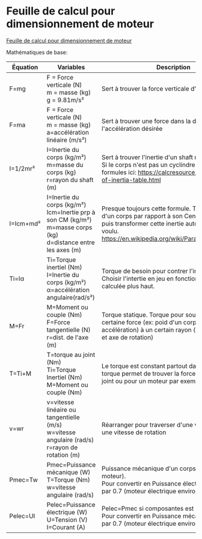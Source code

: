 # Feuille de calcul pour dimensionnement de moteur

[Feuille de calcul pour dimensionnement de moteur](https://usherbrooke.sharepoint.com/:x:/r/sites/Robotique-UdeS/_layouts/15/doc2.aspx?sourcedoc=%7B037C9E1B-E29D-4341-B757-77B940A1D881%7D&file=DimensionMoteurROVUS.xlsx&action=default&mobileredirect=true)

Mathématiques de base:

| Équation  | Variables                                                                                                             | Description                                                                                                                                                                                                 |
| --------- | --------------------------------------------------------------------------------------------------------------------- | ----------------------------------------------------------------------------------------------------------------------------------------------------------------------------------------------------------- |
| F=mg      | F = Force verticale (N)<br>m = masse (kg)<br>g = 9.81m/s²                                                             | Sert à trouver la force verticale d'un corps                                                                                                                                                                |
| F=ma      | F = Force verticale (N)<br>m = masse (kg)<br>a=accélération linéaire (m/s²)                                           | Sert à trouver une force dans la direction de l'accélération désirée                                                                                                                                        |
| I=1/2mr²  | I=Inertie du corps (kg/m²)<br>m=masse du corps (kg)<br>r=rayon du shaft (m)                                           | Sert à trouver l'inertie d'un shaft rond plein.<br>Si le corps n'est pas un cyclindre plein, voir les formules ici: https://calcresource.com/moments-of-inertia-table.html                                  |
| I=Icm+md² | I=Inertie du corps (kg/m²)<br>Icm=Inertie prp à son CM (kg/m²)<br>m=masse corps (kg)<br>d=distance entre les axes (m) | Presque toujours cette formule. Trouver l'inertie d'un corps par rapport à son Centre de Masse puis transformer cette inertie autour de l'axe voulu.<br>https://en.wikipedia.org/wiki/Parallel_axis_theorem |
| Ti=Iα     | Ti=Torque inertiel (Nm)<br>I=Inertie du corps (kg/m²)<br>α=accélération angulaire(rad/s²)                             | Torque de besoin pour contrer l'inertie d'un joint.<br>Choisir l'intertie en jeu en fonction de l'inrtie calculée plus haut.                                                                                |
| M=Fr      | M=Moment ou couple (Nm)<br>F=Force tangentielle (N)<br>r=dist. de l'axe (m)                                           | Torque statique. Torque pour soutenir une certaine force (ex: poid d'un corps à une certaine accélération) à un certain rayon (ex: dist entre CM et axe de rotation)                                        |
| T=Ti+M    | T=torque au joint (Nm)<br>Ti=Torque Inertiel (Nm)<br>M=Moment ou couple (Nm)                                          | Le torque est constant partout dans un corps. Le torque permet de trouver la force en rotatiton d'un joint ou pour un moteur par exemple.                                                                   |
| v=wr      | v=vitesse linéaire ou tangentielle (m/s)<br>w=vitesse angulaire (rad/s)<br>r=rayon de rotation (m)                    | Réarranger pour traverser d'une vitesse linéaire à une vitesse de rotation                                                                                                                                  |
| Pmec=Tw   | Pmec=Puissance mécanique (W)<br>T=Torque (Nm)<br>w=vitesse angulaire (rad/s)                                          | Puissance mécanique d'un corps en rotation (ex: moteur).<br>Pour convertir en Puissance électrique, multiplier par 0.7 (moteur électrique environ 70% efficace)                                             |
| Pelec=UI  | Pelec=Puissance électrique (W)<br>U=Tension (V)<br>I=Courant (A)                                                      | Pelec=Pmec si composantes est 100% efficace.<br>Pour convertir en Puissance mécaniue, multiplier par 0.7 (moteur électrique environ 70% efficace)                                                           |
